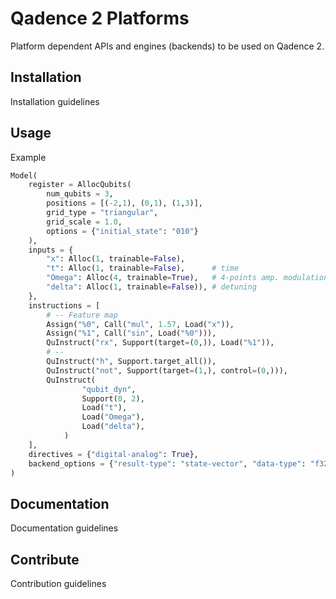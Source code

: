 # Qadence 2 Platforms
Platform dependent APIs and engines (backends) to be used on Qadence 2.


## Installation
Installation guidelines

## Usage

Example
```python
Model(
    register = AllocQubits(
        num_qubits = 3,
        positions = [(-2,1), (0,1), (1,3)],
        grid_type = "triangular",
        grid_scale = 1.0,
        options = {"initial_state": "010"}
    ),
    inputs = {
        "x": Alloc(1, trainable=False),
        "t": Alloc(1, trainable=False),      # time
        "Omega": Alloc(4, trainable=True),   # 4-points amp. modulation
        "delta": Alloc(1, trainable=False)), # detuning
    },
    instructions = [
        # -- Feature map
        Assign("%0", Call("mul", 1.57, Load("x")),
        Assign("%1", Call("sin", Load("%0"))),
        QuInstruct("rx", Support(target=(0,)), Load("%1")),
        # --
        QuInstruct("h", Support.target_all()),
        QuInstruct("not", Support(target=(1,), control=(0,))),
        QuInstruct(
		        "qubit_dyn",
		        Support(0, 2),
		        Load("t"),
		        Load("Omega"),
		        Load("delta"),
		    )
    ],
    directives = {"digital-analog": True},
    backend_options = {"result-type": "state-vector", "data-type": "f32"}
)
```

## Documentation
Documentation guidelines

## Contribute
Contribution guidelines
